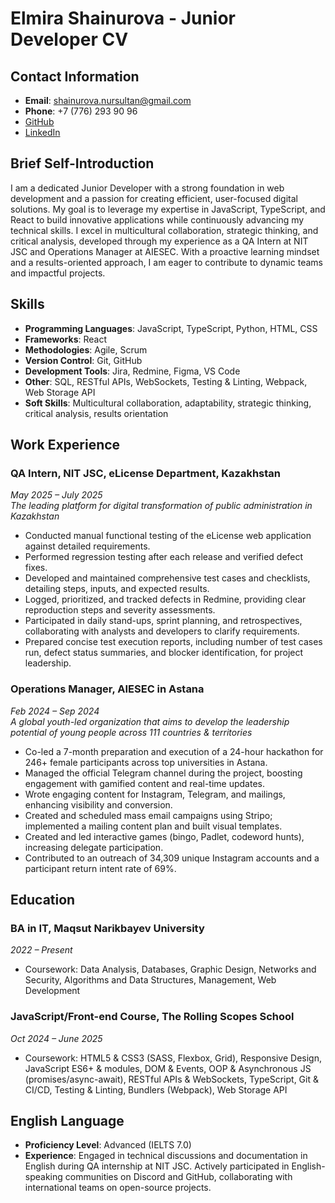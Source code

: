 # Elmira Shainurova - Junior Developer CV

<!-- ![Profile Photo](https://via.placeholder.com/150) -->

## Contact Information
- **Email**: shainurova.nursultan@gmail.com
- **Phone**: +7 (776) 293 90 96
- [GitHub](https://github.com/Lososel)
- [LinkedIn](https://linkedin.com/in/elmira-shainurova)

## Brief Self-Introduction
I am a dedicated Junior Developer with a strong foundation in web development and a passion for creating efficient, user-focused digital solutions. My goal is to leverage my expertise in JavaScript, TypeScript, and React to build innovative applications while continuously advancing my technical skills. I excel in multicultural collaboration, strategic thinking, and critical analysis, developed through my experience as a QA Intern at NIT JSC and Operations Manager at AIESEC. With a proactive learning mindset and a results-oriented approach, I am eager to contribute to dynamic teams and impactful projects.

## Skills
- **Programming Languages**: JavaScript, TypeScript, Python, HTML, CSS
- **Frameworks**: React
- **Methodologies**: Agile, Scrum
- **Version Control**: Git, GitHub
- **Development Tools**: Jira, Redmine, Figma, VS Code
- **Other**: SQL, RESTful APIs, WebSockets, Testing & Linting, Webpack, Web Storage API
- **Soft Skills**: Multicultural collaboration, adaptability, strategic thinking, critical analysis, results orientation

## Work Experience
### QA Intern, NIT JSC, eLicense Department, Kazakhstan  
*May 2025 – July 2025*  
*The leading platform for digital transformation of public administration in Kazakhstan*
- Conducted manual functional testing of the eLicense web application against detailed requirements.
- Performed regression testing after each release and verified defect fixes.
- Developed and maintained comprehensive test cases and checklists, detailing steps, inputs, and expected results.
- Logged, prioritized, and tracked defects in Redmine, providing clear reproduction steps and severity assessments.
- Participated in daily stand-ups, sprint planning, and retrospectives, collaborating with analysts and developers to clarify requirements.
- Prepared concise test execution reports, including number of test cases run, defect status summaries, and blocker identification, for project leadership.

### Operations Manager, AIESEC in Astana  
*Feb 2024 – Sep 2024*  
*A global youth-led organization that aims to develop the leadership potential of young people across 111 countries & territories*
- Co-led a 7-month preparation and execution of a 24-hour hackathon for 246+ female participants across top universities in Astana.
- Managed the official Telegram channel during the project, boosting engagement with gamified content and real-time updates.
- Wrote engaging content for Instagram, Telegram, and mailings, enhancing visibility and conversion.
- Created and scheduled mass email campaigns using Stripo; implemented a mailing content plan and built visual templates.
- Created and led interactive games (bingo, Padlet, codeword hunts), increasing delegate participation.
- Contributed to an outreach of 34,309 unique Instagram accounts and a participant return intent rate of 69%.

## Education
### BA in IT, Maqsut Narikbayev University  
*2022 – Present*  
- Coursework: Data Analysis, Databases, Graphic Design, Networks and Security, Algorithms and Data Structures, Management, Web Development

### JavaScript/Front-end Course, The Rolling Scopes School  
*Oct 2024 – June 2025*  
- Coursework: HTML5 & CSS3 (SASS, Flexbox, Grid), Responsive Design, JavaScript ES6+ & modules, DOM & Events, OOP & Asynchronous JS (promises/async-await), RESTful APIs & WebSockets, TypeScript, Git & CI/CD, Testing & Linting, Bundlers (Webpack), Web Storage API

## English Language
- **Proficiency Level**: Advanced (IELTS 7.0)
- **Experience**: Engaged in technical discussions and documentation in English during QA internship at NIT JSC. Actively participated in English-speaking communities on Discord and GitHub, collaborating with international teams on open-source projects.
